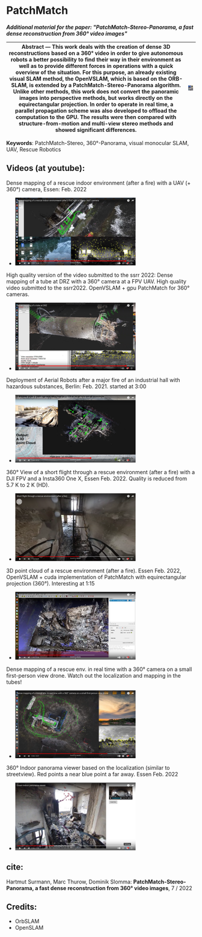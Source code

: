 # PatchMatch 

***Additional material for the paper: "PatchMatch-Stereo-Panorama, a fast dense reconstruction from 360° video images"***

| **Abstract** — This work deals with the creation of dense 3D reconstructions based on a 360° video in order to give autonomous robots a better possibility to find their way in their environment as well as to provide different forces in operations with a quick overview of the situation. For this purpose, an already existing visual SLAM method, the OpenVSLAM, which is based on the ORB-SLAM, is extended by a PatchMatch-Stereo-Panorama algorithm. Unlike other methods, this work does not convert the panoramic images into perspective methods, but works directly on the equirectangular projection. In order to operate in real time, a parallel propagation scheme was also developed to offload the computation to the GPU. The results were then compared with structure-from-motion and multi-view stereo methods and showed significant differences.  | ![UAVs](./images/uavs-thumb.jpg)                              |
|-|-|

**Keywords**: PatchMatch-Stereo, 360°-Panorama, visual monocular SLAM, UAV, Rescue Robotics

## Videos (at youtube):

Dense mapping of a rescue indoor environment (after a fire) with a UAV (+ 360°) camera, Essen: Feb. 2022
* [![Essen](./images/vid-thumb-3.png)](https://www.youtube.com/watch?v=joXGfIUy2mc "Essen point cloud generation")

High quality version of the video submitted to the ssrr 2022: Dense mapping of a tube at DRZ with a 360° camera at a FPV UAV. High quality video submitted to the ssrr2022. OpenVSLAM + gpu PatchMatch for 360° cameras.
* [![TubeDRZ](./images/vid-thumb-6.png)](https://www.youtube.com/watch?v=ybpNvSNzGto " Tube mapping DRZ")

Deployment of Aerial Robots after a major fire of an industrial hall with hazardous substances, Berlin: Feb. 2021. started at 3:00
* [![3D point cloud DRZ](./images/vid-thumb-5.png)](https://www.youtube.com/watch?v=mR05-akD4BE&t=180s "Point cloud generation of an burned industrial hall")

360° View of a short flight through a rescue environment (after a fire) with a DJI FPV and a Insta360 One X, Essen Feb. 2022. Quality is reduced from 5.7 K to 2 K (HD).
* [![Essen360](./images/vid-thumb-1.png)](https://www.youtube.com/watch?v=v=Pd2__gm0nUE "Essen flight 2 Minutes 360")

3D point cloud of a rescue environment (after a fire). Essen Feb. 2022,  OpenVSLAM + cuda implementation of PatchMatch with equirectangular projection (360°). Interesting at 1:15
* [![Essenpcl](./images/vid-thumb-2.png)](https://www.youtube.com/watch?v=mhlxL7Xpauc&t=75s "Essen dense point cloud")

Dense mapping of a rescue env. in real time with a 360° camera on a small first-person view drone. Watch out the localization and mapping in the tubes!
* [![DRZMapping](./images/vid-thumb-4.png)](https://www.youtube.com/watch?v=_xzITKJRyek "DRZ mapping")

360° Indoor panorama viewer based on the localization (similar to streetview). Red points a near blue point a far away. Essen Feb. 2022
* [![EssenStreetview](./images/vid-thumb-7.png)](https://www.youtube.com/watch?v=iFE1kWW_jM4 "Essen 360 view")

## cite:
Hartmut Surmann, Marc Thurow, Dominik Slomma: 
**PatchMatch-Stereo-Panorama, a fast dense reconstruction from 360° video images**, 7 / 2022

## Credits: 
* OrbSLAM 
* OpenSLAM
